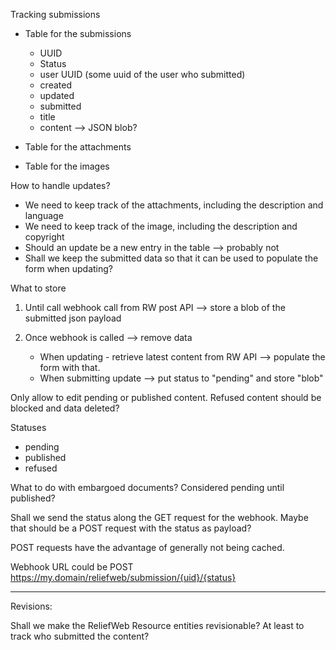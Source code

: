 Tracking submissions

- Table for the submissions
  - UUID
  - Status
  - user UUID (some uuid of the user who submitted)
  - created
  - updated
  - submitted
  - title
  - content --> JSON blob?

- Table for the attachments

- Table for the images


How to handle updates?

- We need to keep track of the attachments, including the description and language
- We need to keep track of the image, including the description and copyright
- Should an update be a new entry in the table --> probably not
- Shall we keep the submitted data so that it can be used to populate the form
  when updating?


What to store

1. Until call webhook call from RW post API
    --> store a blob of the submitted json payload
2. Once webhook is called --> remove data

   - When updating - retrieve latest content from RW API --> populate the form
     with that.
   - When submitting update
      --> put status to "pending" and store "blob"

Only allow to edit pending or published content.
Refused content should be blocked and data deleted?

Statuses

- pending
- published
- refused

What to do with embargoed documents? Considered pending until published?

Shall we send the status along the GET request for the webhook. Maybe that should be a POST request with the status as payload?

POST requests have the advantage of generally not being cached.

Webhook URL could be POST https://my.domain/reliefweb/submission/{uid}/{status}


---

Revisions:

Shall we make the ReliefWeb Resource entities revisionable? At least to track who submitted the content?
